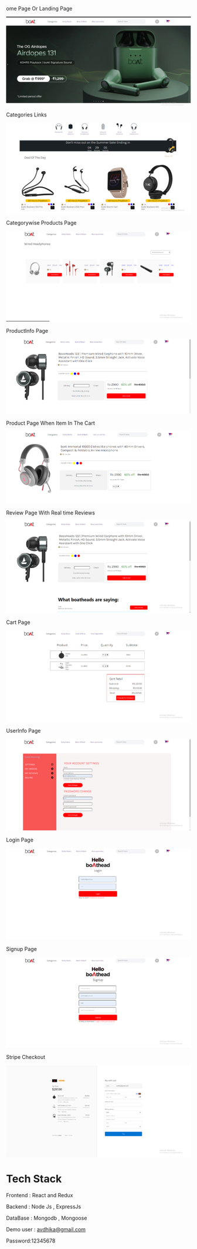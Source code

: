 ome Page Or Landing Page

![1687183175198](image/README/1687183175198.png)

Categories Links

![1687188756208](image/README/1687188756208.png)

Categorywise Products Page

![1687188949594](image/README/1687188949594.png)

ProductInfo Page

![1687188982490](image/README/1687188982490.png)

Product Page When Item In The Cart

![1687189501238](image/README/1687189501238.png)

Review Page With Real time Reviews

![1687189074313](image/README/1687189074313.png)

Cart Page

![1687189106839](image/README/1687189106839.png)

UserInfo Page

![1687189170966](image/README/1687189170966.png)

Login Page

![1687189226766](image/README/1687189226766.png)

Signup Page

![1687189269584](image/README/1687189269584.png)

Stripe Checkout

![1687189560198](image/README/1687189560198.png)

# Tech Stack

Frontend : React and Redux

Backend : Node Js , ExpressJs

DataBase : Mongodb , Mongoose

Demo user : avdhika@gmail.com

Password:12345678
